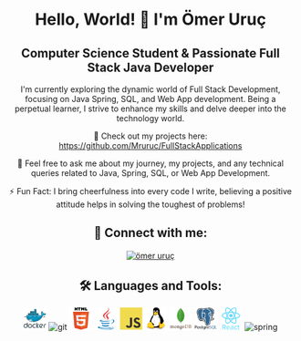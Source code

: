 <h1 align="center">Hello, World! 👋 I'm Ömer Uruç</h1>
<h2 align="center">Computer Science Student & Passionate Full Stack Java Developer</h2>

<p align="center"> 
  I'm currently exploring the dynamic world of Full Stack Development, focusing on Java Spring, SQL, and Web App development.
  Being a perpetual learner, I strive to enhance my skills and delve deeper into the technology world.
</p>

<p align="center">
  🔭 Check out my projects here: <a href="https://github.com/Mruruc/FullStackApplications">https://github.com/Mruruc/FullStackApplications</a>
</p>


<p align="center">
  💬 Feel free to ask me about my journey, my projects, and any technical queries related to Java, Spring, SQL, or Web App Development. 
</p>

<p align="center">
  ⚡ Fun Fact: I bring cheerfulness into every code I write, believing a positive attitude helps in solving the toughest of problems!
</p>

<h2 align="center">🔗 Connect with me:</h2>
<p align="center">
<a href="https://www.linkedin.com/in/%C3%B6mer-uru%C3%A7-9ab9a8223" target="blank"><img align="center" src="https://raw.githubusercontent.com/rahuldkjain/github-profile-readme-generator/master/src/images/icons/Social/linked-in-alt.svg" alt="ömer uruç" height="30" width="40" /></a>
</p>

<h2 align="center">🛠 Languages and Tools:</h2>
<p align="center"> 
<img src="https://raw.githubusercontent.com/devicons/devicon/master/icons/docker/docker-original-wordmark.svg" alt="docker" width="40" height="40"/> 
<img src="https://www.vectorlogo.zone/logos/git-scm/git-scm-icon.svg" alt="git" width="40" height="40"/> 
<img src="https://raw.githubusercontent.com/devicons/devicon/master/icons/html5/html5-original-wordmark.svg" alt="html5" width="40" height="40"/> 
<img src="https://raw.githubusercontent.com/devicons/devicon/master/icons/java/java-original.svg" alt="java" width="40" height="40"/> 
<img src="https://raw.githubusercontent.com/devicons/devicon/master/icons/javascript/javascript-original.svg" alt="javascript" width="40" height="40"/> 
<img src="https://raw.githubusercontent.com/devicons/devicon/master/icons/linux/linux-original.svg" alt="linux" width="40" height="40"/> 
<img src="https://raw.githubusercontent.com/devicons/devicon/master/icons/mongodb/mongodb-original-wordmark.svg" alt="mongodb" width="40" height="40"/> 
<img src="https://raw.githubusercontent.com/devicons/devicon/master/icons/postgresql/postgresql-original-wordmark.svg" alt="postgresql" width="40" height="40"/> 
<img src="https://raw.githubusercontent.com/devicons/devicon/master/icons/react/react-original-wordmark.svg" alt="react" width="40" height="40"/> 
<img src="https://www.vectorlogo.zone/logos/springio/springio-icon.svg" alt="spring" width="40" height="40"/> 
</p>







